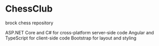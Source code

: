 # ChessClub
brock chess repository




ASP.NET Core and C# for cross-platform server-side code
Angular and TypeScript for client-side code
Bootstrap for layout and styling
